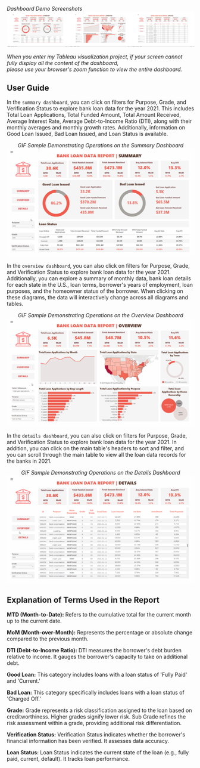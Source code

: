 
  
  *Dashboard Demo Screenshots*
  ![Tableau Desktop Demo](./sample-screenshots/dashboard_outline.jpg)  

  *When you enter my Tableau visualization project, if your screen cannot fully display all the content of the dashboard, <br /> please use your browser's zoom function to view the entire dashboard.*
  

</div>

## User Guide

In the ```summary dashboard```, you can click on filters for Purpose, Grade, and Verification Status to explore bank loan data for the year 2021. This includes Total Loan Applications, Total Funded Amount, Total Amount Received, Average Interest Rate, Average Debt-to-Income Ratio (DTI), along with their monthly averages and monthly growth rates. Additionally, information on Good Loan Issued, Bad Loan Issued, and Loan Status is available.

<div align="center">

*GIF Sample Demonstrating Operations on the Summary Dashboard*
![summary-sample](sample-screenshots/summary-sample.gif) 

</div>

In the ```overview dashboard```, you can also click on filters for Purpose, Grade, and Verification Status to explore bank loan data for the year 2021. Additionally, you can explore a summary of monthly data, bank loan details for each state in the U.S., loan terms, borrower's years of employment, loan purposes, and the homeowner status of the borrower. When clicking on these diagrams, the data will interactively change across all diagrams and tables.

<div align="center">

*GIF Sample Demonstrating Operations on the Overview Dashboard*
![overview-sample](sample-screenshots/overview-sample.gif) 

</div>

In the ```details dashboard```, you can also click on filters for Purpose, Grade, and Verification Status to explore bank loan data for the year 2021. In addition, you can click on the main table's headers to sort and filter, and you can scroll through the main table to view all the loan data records for the banks in 2021.

<div align="center">

*GIF Sample Demonstrating Operations on the Details Dashboard*
![details-sample](sample-screenshots/details-sample.gif) 

</div>


## Explanation of Terms Used in the Report

**MTD (Month-to-Date):** Refers to the cumulative total for the current month up to the current date.

**MoM (Month-over-Month):** Represents the percentage or absolute change compared to the previous month.

**DTI (Debt-to-Income Ratio):** DTI measures the borrower's debt burden relative to income. It gauges the borrower's capacity to take on additional debt.

**Good Loan:** This category includes loans with a loan status of 'Fully Paid' and 'Current.'

**Bad Loan:** This category specifically includes loans with a loan status of 'Charged Off.'

**Grade:** Grade represents a risk classification assigned to the loan based on creditworthiness. Higher grades signify lower risk. Sub Grade refines the risk assessment within a grade, providing additional risk differentiation.

**Verification Status:** Verification Status indicates whether the borrower's financial information has been verified. It assesses data accuracy.

**Loan Status:** Loan Status indicates the current state of the loan (e.g., fully paid, current, default). It tracks loan performance.

